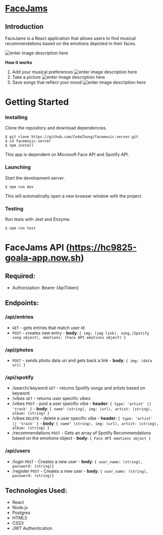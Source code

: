 # [FaceJams](https://codechung-bookmarks-app.now.sh/)
## Introduction
FaceJams is a React application that allows users to find musical recommendations based on the emotions depicted in their faces. 

![enter image description here](https://snipboard.io/XwaFKy.jpg)

**How it works**
1. Add your musical preferences
![enter image description here](https://snipboard.io/ZkzQo5.jpg)
2. Take a picture
![enter image description here](https://snipboard.io/f4kHK3.jpg)
3. Save songs that reflect your mood
![enter image description here](https://snipboard.io/uPQ9a2.jpg)
# Getting Started

### Installing

Clone the repository and download dependencies.

```
$ git clone https://github.com/CodeChung/facemusic-server.git
$ cd facemusic-server
$ npm install

```
This app is dependent on Microsoft Face API and Spotify API.

### Launching

Start the development server.

```
$ npm run dev

```

This will automatically open a new browser window with the project.

### Testing

Run tests with Jest and Enzyme.

```
$ npm run test
```


# FaceJams API (https://hc9825-goala-app.now.sh)
## Required:
- Authorization: Bearer {ApiToken}
## Endpoints:
### /api/entries
- `GET` - gets entries that match user id
- `POST` - creates new entry
        - **body**: `{ img: (img link), song,(Spotify song object), emotions: (Face API emotions object) }` 
### /api/photos
- `POST` - sends photo data uri and gets back a link
        - **body**: `{ img: (data uri) }` 
### /api/spotify
- /search/:keyword `GET` - returns Spotify songs and artists based on keyword
- /vibes `GET` - returns user specific vibes
- /vibes `POST` - post a user specific vibe
        - **header**: `{ type: 'artist' || 'track' }`
        - **body**: `{ name" (string), img: (url), artist: (string), album: (string) }`
- /vibes `DELETE` - delete a user specific vibe
        - **header**: `{ type: 'artist' || 'track' }`
        - **body**: `{ name" (string), img: (url), artist: (string), album: (string) }`
- /recommendations `POST` - Gets an array of Spotify Recommendations based on the emotions object
        - **body**: `{ Face API emotions object }`
### /api/users
- /login `POST` - Creates a new user
        - **body**: `{ user_name: (string), password: (string)}`
- /register `POST` - Creates a new user
        - **body**: `{ user_name: (string), password: (string)}`


## Technologies Used:
* React
* Node.js
* Postgres
* HTML5
* CSS3
* JWT Authentication
